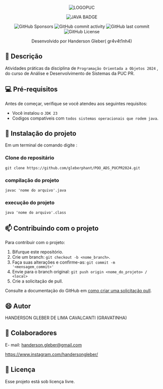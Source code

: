 <div  align="center">

![LOGOPUC](https://www.pucpr.br/wp-content/themes/pucpr/_assets/images/logo-pucpr-vermelha.svg)

![JAVA BADGE](	https://img.shields.io/badge/Java-0035C0?style=for-the-badge&logo=java&logoColor=white)

![GitHub Sponsors](https://img.shields.io/github/sponsors/:user)
![GitHub commit activity](https://img.shields.io/github/commit-activity/:interval/:user/:repo)
![GitHub last commit](https://img.shields.io/github/last-commit/:user/:repo)
![GitHub License](https://img.shields.io/github/license/:user/:repo)




Desenvolvido por Handerson Gleber( gr4v4t1nh4) 
</div>



## 🐙 Descrição

Atividades práticas da disciplina de `Programação Orientada a Objetos 2024` , do curso de Análise e Desenvolvimento de Sistemas da PUC PR. 

## 💻 Pré-requisitos

Antes de começar, verifique se você atendeu aos seguintes requisitos:

- Você instalou o `JDK 23`
- Codigos compatíveis com `todos sistemas operacionais que rodem java`.

## 🚀 Instalação do projeto

Em um terminal de comando digite :

### Clone do repositário

```
git clone https://github.com/gleberphant/POO_ADS_PUCPR2024.git
```
### compilação do projeto

```
javac 'nome do arquivo'.java
```


### execução do projeto

```
java 'nome do arquivo'.class
```

## 📫 Contribuindo com o projeto

Para contribuir com o projeto:

1. Bifurque este repositório.
2. Crie um branch: `git checkout -b <nome_branch>`.
3. Faça suas alterações e confirme-as: `git commit -m '<mensagem_commit>'`
4. Envie para o branch original: `git push origin <nome_do_projeto> / <local>`
5. Crie a solicitação de pull.

Consulte a documentação do GitHub em [como criar uma solicitação pull](https://help.github.com/en/github/collaborating-with-issues-and-pull-requests/creating-a-pull-request).

## 😄 Autor

HANDERSON GLEBER DE LIMA CAVALCANTI (GRAVATINHA)


## 🤝 Colaboradores

E- mail:  handerson.gleber@gmail.com

https://www.instagram.com/handersongleber/

## 📝 Licença

Esse projeto está sob licença livre. 